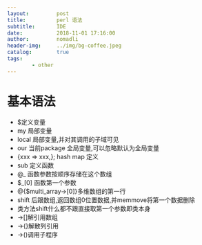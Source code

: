 ```yaml
---
layout:         post
title:          perl 语法
subtitle:       IDE
date:           2018-11-01 17:16:00
author:         nomadli
header-img:     ../img/bg-coffee.jpeg
catalog:        true
tags:
        - other
---
```


# 基本语法

- \$定义变量
- my 局部变量
- local 局部变量,并对其调用的子域可见
- our 当前package 全局变量,可以忽略默认为全局变量
- {xxx => xxx,}; hash map 定义
- sub 定义函数
- @_ 函数参数按顺序存储在这个数组
- \$_[0] 函数第一个参数
- @{\$multi_array->[0]}多维数组的第一行
- shift 后跟数组,返回数组0位置数据,并memmove将第一个数据删除
- 类方法shift什么都不跟直接取第一个参数即类本身
- ->[]解引用数组
- ->{}解散列引用
- ->()调用子程序